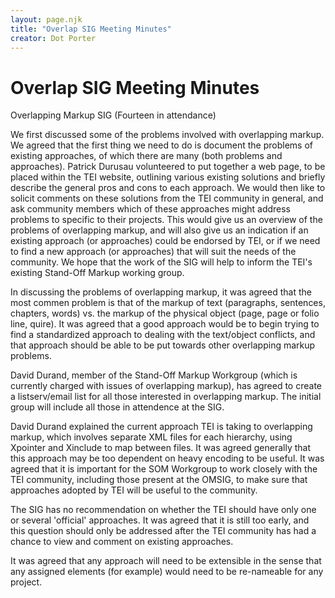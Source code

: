 ```yaml
---
layout: page.njk
title: "Overlap SIG Meeting Minutes"
creator: Dot Porter
---
```

# Overlap SIG Meeting Minutes




Overlapping Markup SIG (Fourteen in attendance)
 
 
 We first discussed some of the problems involved with overlapping
 markup. We agreed that the first thing we need to do is document the
 problems of existing approaches, of which there are many (both
 problems and approaches). Patrick Durusau volunteered to put together
 a web page, to be placed within the TEI website, outlining various
 existing solutions and briefly describe the general pros and cons to
 each approach. We would then like to solicit comments on these
 solutions from the TEI community in general, and ask community members
 which of these approaches might address problems to specific to their
 projects. This would give us an overview of the problems of
 overlapping markup, and will also give us an indication if an existing
 approach (or approaches) could be endorsed by TEI, or if we need to
 find a new approach (or approaches) that will suit the needs of the
 community. We hope that the work of the SIG will help to inform the
 TEI's existing Stand\-Off Markup working group.


 In discussing the problems of overlapping markup, it was agreed that
 the most commen problem is that of the markup of text (paragraphs,
 sentences, chapters, words) vs. the markup of the physical object
 (page, page or folio line, quire). It was agreed that a good approach
 would be to begin trying to find a standardized approach to dealing
 with the text/object conflicts, and that approach should be able to be
 put towards other overlapping markup problems.


 David Durand, member of the Stand\-Off Markup Workgroup (which is
 currently charged with issues of overlapping markup), has agreed to
 create a listserv/email list for all those interested in overlapping
 markup. The initial group will include all those in attendence at the
 SIG.


David Durand explained the current approach TEI is taking to
 overlapping markup, which involves separate XML files for each
 hierarchy, using Xpointer and Xinclude to map between files. It was
 agreed generally that this approach may be too dependent on heavy
 encoding to be useful. It was agreed that it is important for the SOM
 Workgroup to work closely with the TEI community, including those
 present at the OMSIG, to make sure that approaches adopted by TEI will
 be useful to the community.


The SIG has no recommendation on whether the TEI should have only one
 or several 'official' approaches. It was agreed that it is still too
 early, and this question should only be addressed after the TEI
 community has had a chance to view and comment on existing approaches.


 It was agreed that any approach will need to be extensible in the
 sense that any assigned elements (for example) would need to be
 re\-nameable for any project.




